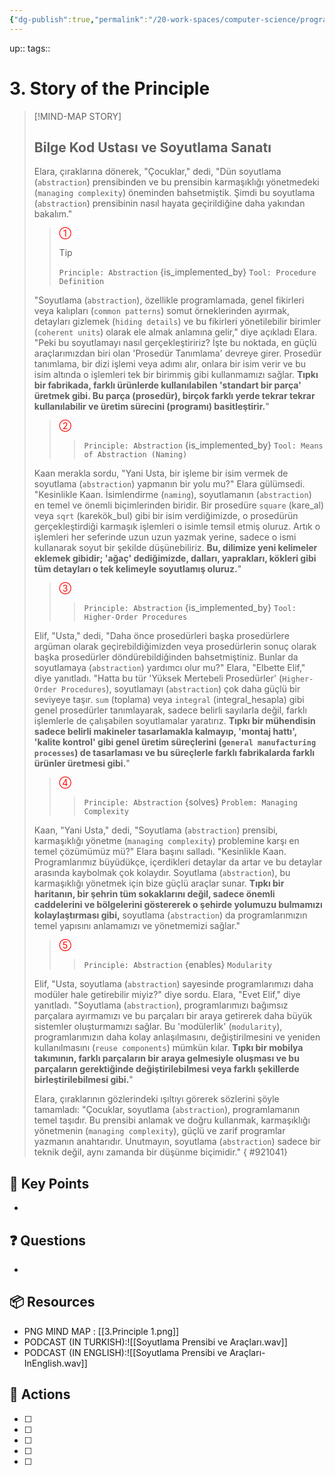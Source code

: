 ```yaml
---
{"dg-publish":true,"permalink":"/20-work-spaces/computer-science/programming/scheme/sicp/detailed/chapter-i/2-story-time/3-story-of-the-principle/"}
---
```



up:: 
tags:: 



# 3. Story of the Principle

> [!MIND-MAP STORY]
>
> ## Bilge Kod Ustası ve Soyutlama Sanatı
>
> Elara, çıraklarına dönerek, "Çocuklar," dedi, "Dün soyutlama (`abstraction`) prensibinden ve bu prensibin karmaşıklığı yönetmedeki (`managing complexity`) öneminden bahsetmiştik. Şimdi bu soyutlama (`abstraction`) prensibinin nasıl hayata geçirildiğine daha yakından bakalım."
>
> > <span style="color:red;">①</span>
> > > [!TIP]
> > > `Principle: Abstraction` {is_implemented_by} `Tool: Procedure Definition`
>
> "Soyutlama (`abstraction`), özellikle programlamada, genel fikirleri veya kalıpları (`common patterns`) somut örneklerinden ayırmak, detayları gizlemek (`hiding details`) ve bu fikirleri yönetilebilir birimler (`coherent units`) olarak ele almak anlamına gelir," diye açıkladı Elara. "Peki bu soyutlamayı nasıl gerçekleştiririz? İşte bu noktada, en güçlü araçlarımızdan biri olan 'Prosedür Tanımlama' devreye girer. Prosedür tanımlama, bir dizi işlemi veya adımı alır, onlara bir isim verir ve bu isim altında o işlemleri tek bir birimmiş gibi kullanmamızı sağlar. **Tıpkı bir fabrikada, farklı ürünlerde kullanılabilen 'standart bir parça' üretmek gibi. Bu parça (prosedür), birçok farklı yerde tekrar tekrar kullanılabilir ve üretim sürecini (programı) basitleştirir.**"
>
> > <span style="color:red;">②</span>
> > > `Principle: Abstraction` {is_implemented_by} `Tool: Means of Abstraction (Naming)`
>
> Kaan merakla sordu, "Yani Usta, bir işleme bir isim vermek de soyutlama (`abstraction`) yapmanın bir yolu mu?" Elara gülümsedi. "Kesinlikle Kaan. İsimlendirme (`naming`), soyutlamanın (`abstraction`) en temel ve önemli biçimlerinden biridir. Bir prosedüre `square` (kare_al) veya `sqrt` (karekök_bul) gibi bir isim verdiğimizde, o prosedürün gerçekleştirdiği karmaşık işlemleri o isimle temsil etmiş oluruz. Artık o işlemleri her seferinde uzun uzun yazmak yerine, sadece o ismi kullanarak soyut bir şekilde düşünebiliriz. **Bu, dilimize yeni kelimeler eklemek gibidir; 'ağaç' dediğimizde, dalları, yaprakları, kökleri gibi tüm detayları o tek kelimeyle soyutlamış oluruz.**"
>
> > <span style="color:red;">③</span>
> > > `Principle: Abstraction` {is_implemented_by} `Tool: Higher-Order Procedures`
>
> Elif, "Usta," dedi, "Daha önce prosedürleri başka prosedürlere argüman olarak geçirebildiğimizden veya prosedürlerin sonuç olarak başka prosedürler döndürebildiğinden bahsetmiştiniz. Bunlar da soyutlamaya (`abstraction`) yardımcı olur mu?" Elara, "Elbette Elif," diye yanıtladı. "Hatta bu tür 'Yüksek Mertebeli Prosedürler' (`Higher-Order Procedures`), soyutlamayı (`abstraction`) çok daha güçlü bir seviyeye taşır. `sum` (toplama) veya `integral` (integral_hesapla) gibi genel prosedürler tanımlayarak, sadece belirli sayılarla değil, farklı işlemlerle de çalışabilen soyutlamalar yaratırız. **Tıpkı bir mühendisin sadece belirli makineler tasarlamakla kalmayıp, 'montaj hattı', 'kalite kontrol' gibi genel üretim süreçlerini (`general manufacturing processes`) de tasarlaması ve bu süreçlerle farklı fabrikalarda farklı ürünler üretmesi gibi.**"
>
> > <span style="color:red;">④</span>
> > > `Principle: Abstraction` {solves} `Problem: Managing Complexity`
>
> Kaan, "Yani Usta," dedi, "Soyutlama (`abstraction`) prensibi, karmaşıklığı yönetme (`managing complexity`) problemine karşı en temel çözümümüz mü?" Elara başını salladı. "Kesinlikle Kaan. Programlarımız büyüdükçe, içerdikleri detaylar da artar ve bu detaylar arasında kaybolmak çok kolaydır. Soyutlama (`abstraction`), bu karmaşıklığı yönetmek için bize güçlü araçlar sunar. **Tıpkı bir haritanın, bir şehrin tüm sokaklarını değil, sadece önemli caddelerini ve bölgelerini göstererek o şehirde yolumuzu bulmamızı kolaylaştırması gibi,** soyutlama (`abstraction`) da programlarımızın temel yapısını anlamamızı ve yönetmemizi sağlar."
>
> > <span style="color:red;">⑤</span>
> > > `Principle: Abstraction` {enables} `Modularity`
>
> Elif, "Usta, soyutlama (`abstraction`) sayesinde programlarımızı daha modüler hale getirebilir miyiz?" diye sordu. Elara, "Evet Elif," diye yanıtladı. "Soyutlama (`abstraction`), programlarımızı bağımsız parçalara ayırmamızı ve bu parçaları bir araya getirerek daha büyük sistemler oluşturmamızı sağlar. Bu 'modülerlik' (`modularity`), programlarımızın daha kolay anlaşılmasını, değiştirilmesini ve yeniden kullanılmasını (`reuse components`) mümkün kılar. **Tıpkı bir mobilya takımının, farklı parçaların bir araya gelmesiyle oluşması ve bu parçaların gerektiğinde değiştirilebilmesi veya farklı şekillerde birleştirilebilmesi gibi.**"
>
> Elara, çıraklarının gözlerindeki ışıltıyı görerek sözlerini şöyle tamamladı: "Çocuklar, soyutlama (`abstraction`), programlamanın temel taşıdır. Bu prensibi anlamak ve doğru kullanmak, karmaşıklığı yönetmenin (`managing complexity`), güçlü ve zarif programlar yazmanın anahtarıdır. Unutmayın, soyutlama (`abstraction`) sadece bir teknik değil, aynı zamanda bir düşünme biçimidir."
{ #921041}


## 🔑 Key Points
- 
## ❓ Questions
- 
## 📦 Resources
- PNG MIND MAP : [[3.Principle 1.png]]
- PODCAST (IN TURKISH):![[Soyutlama Prensibi ve Araçları.wav]]
- PODCAST (IN ENGLISH):![[Soyutlama Prensibi ve Araçları-InEnglish.wav]]
## 🎯 Actions
- [ ] 
- [ ] 
- [ ] 
- [ ] 
- [ ] 